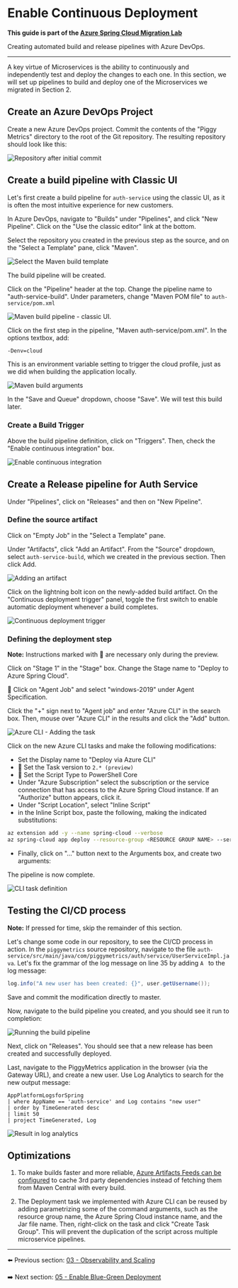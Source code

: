 # Enable Continuous Deployment

__This guide is part of the [Azure Spring Cloud Migration Lab](../README.md)__

Creating automated build and release pipelines with Azure DevOps.

---

A key virtue of Microservices is the ability to continuously and independently test and deploy the changes to each one. In this section, we will set up pipelines to build and deploy one of the Microservices we migrated in Section 2.

## Create an Azure DevOps Project

Create a new Azure DevOps project. Commit the contents of the "Piggy Metrics" directory to the root of the Git repository. The resulting repository should look like this:

![Repository after initial commit](media/01-initial-commit.png)

## Create a build pipeline with Classic UI

Let's first create a build pipeline for `auth-service` using the classic UI, as it is often the most intuitive experience for new customers.

In Azure DevOps, navigate to "Builds" under "Pipelines", and click "New Pipeline". Click on the "Use the classic editor" link at the bottom.

Select the repository you created in the previous step as the source, and on the "Select a Template" pane, click "Maven".

![Select the Maven build template](media/02-select-maven-template.png)

The build pipeline will be created.

Click on the "Pipeline" header at the top. Change the pipeline name to "auth-service-build". Under parameters, change "Maven POM file" to `auth-service/pom.xml`

![Maven build pipeline - classic UI](media/03-build-pipeline-classic.png).

Click on the first step in the pipeline, "Maven auth-service/pom.xml". In the options textbox, add:

```bash
-Denv=cloud
```

This is an environment variable setting to trigger the cloud profile, just as we did when building the application locally.

![Maven build arguments](media/03a-maven-build-arguments.png)

In the "Save and Queue" dropdown, choose "Save". We will test this build later.

### Create a Build Trigger

Above the build pipeline definition, click on "Triggers". Then, check the "Enable continuous integration" box.

![Enable continuous integration](media/03b-enable-continuous-integration.png)

## Create a Release pipeline for Auth Service

Under "Pipelines", click on "Releases" and then on "New Pipeline".

### Define the source artifact

Click on "Empty Job" in the "Select a Template" pane.

Under "Artifacts", click "Add an Artifact".  From the "Source" dropdown, select `auth-service-build`, which we created in the previous section. Then click Add.

![Adding an artifact](media/04-add-an-artifact.png)

Click on the lightning bolt icon on the newly-added build artifact. On the "Continuous deployment trigger" panel, toggle the first switch to enable automatic deployment whenever a build completes.

![Continuous deployment trigger](media/05-continuous-deployment-trigger.png)

### Defining the deployment step

__Note:__ Instructions marked with 🚧 are necessary only during the preview.

Click on "Stage 1" in the "Stage" box. Change the Stage name to "Deploy to Azure Spring Cloud".  

🚧 Click on "Agent Job" and select "windows-2019" under Agent Specification.

Click the "+" sign next to "Agent job" and enter "Azure CLI" in the search box. Then, mouse over "Azure CLI" in the results and click the "Add" button.

![Azure CLI - Adding the task](media/06-azure-cli-find-task.png)

Click on the new Azure CLI tasks and make the following modifications:

- Set the Display name to "Deploy via Azure CLI"
- 🚧 Set the Task version to `2.* (preview)`
- 🚧 Set the Script Type to PowerShell Core
- Under "Azure Subscription" select the subscription or the service connection that has access to the Azure Spring Cloud instance. If an "Authorize" button appears, click it.
- Under "Script Location", select "Inline Script"
- in the Inline Script box, paste the following, making the indicated substitutions:

```bash
az extension add -y --name spring-cloud --verbose
az spring-cloud app deploy --resource-group <RESOURCE GROUP NAME> --service <AZURE SPRING CLOUD INSTANCE NAME> --name auth-service --jar-path $(System.DefaultWorkingDirectory)/_auth-service-build/drop/auth-service/target/auth-service.jar --verbose
```

- Finally, click on "..." button next to the Arguments box, and create two arguments:

The pipeline is now complete.

![CLI task definition](media/07-cli-task-definition.png)

## Testing the CI/CD process

__Note:__ If pressed for time, skip the remainder of this section.

Let's change some code in our repository, to see the CI/CD process in action. In the `piggymetrics` source repository, navigate to the file `auth-service/src/main/java/com/piggymetrics/auth/service/UserServiceImpl.java`. Let's fix the grammar of the log message on line 35 by adding `A ` to the log message:

```java
log.info("A new user has been created: {}", user.getUsername());
```

Save and commit the modification directly to master.

Now, navigate to the build pipeline you created, and you should see it run to completion:

![Running the build pipeline](media/08-run-build-pipeline.png)

Next, click on "Releases". You should see that a new release has been created and successfully deployed.

Last, navigate to the PiggyMetrics application in the browser (via the Gateway URL), and create a new user. Use Log Analytics to search for the new output message:

```kql
AppPlatformLogsforSpring
| where AppName == 'auth-service' and Log contains "new user" 
| order by TimeGenerated desc
| limit 50
| project TimeGenerated, Log
```

![Result in log analytics](media/09-result-in-log-analytics.png)

## Optimizations

1. To make builds faster and more reliable, [Azure Artifacts Feeds can be configured](https://docs.microsoft.com/en-us/azure/devops/artifacts/maven/upstream-sources?view=azure-devops) to cache 3rd party dependencies instead of fetching them from Maven Central with every build.

1. The Deployment task we implemented with Azure CLI can be reused by adding parametrizing some of the command arguments, such as the resource group name, the Azure Spring Cloud instance name, and the Jar file name. Then, right-click on the task and click "Create Task Group". This will prevent the duplication of the script across multiple microservice pipelines.

---

⬅️ Previous section: [03 - Observability and Scaling](../03-observability-and-scaling/README.md)

➡️ Next section: [05 - Enable Blue-Green Deployment](../05-enable-blue-green-deployment/README.md)
